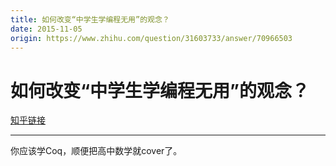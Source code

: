 ```yaml
---
title: 如何改变“中学生学编程无用”的观念？
date: 2015-11-05
origin: https://www.zhihu.com/question/31603733/answer/70966503
---
```

# 如何改变“中学生学编程无用”的观念？

[知乎链接](https://www.zhihu.com/question/31603733/answer/70966503)

---------

<span class="RichText ztext CopyrightRichText-richText" itemprop="text">你应该学Coq，顺便把高中数学就cover了。</span>
